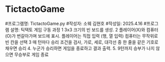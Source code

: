 # TictactoGame
#프로그램명: TictactoGame.py
#작성자: 소웨 김현호
#작성일: 2025.4.16
#프로그램 설명:
틱택토 게임 구동 과정
1 3x3 크기의 빈 보드를 생성.
2 플레이어(X)와 컴퓨터(O)가 번갈아가며 보드에 표시.
플레이어는 직접 입력 (행, 열 입력)
컴퓨터는 무작위로 빈 칸을 선택
3 매 턴마다 승리 조건을 검사, 가로, 세로, 대각선 중 한 줄을 같은 기호로 채우면 승리
4. 누군가 승리하면 게임을 종료하고 결과 출력.
5. 9턴까지 승부가 나지 않으면 무승부로 게임 종료
